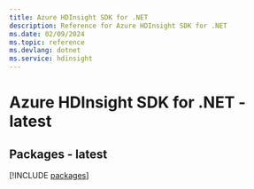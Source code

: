 ```yaml
---
title: Azure HDInsight SDK for .NET
description: Reference for Azure HDInsight SDK for .NET
ms.date: 02/09/2024
ms.topic: reference
ms.devlang: dotnet
ms.service: hdinsight
---
```

# Azure HDInsight SDK for .NET - latest
## Packages - latest
[!INCLUDE [packages](hdinsight-index.md)]